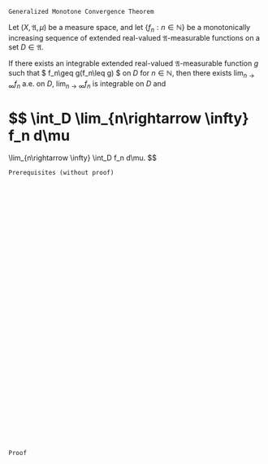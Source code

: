 ```
Generalized Monotone Convergence Theorem
```
Let $(X, \mathfrak{A}, \mu)$ be a measure space, and
let $\{f_n:n \in \mathbb{N}\}$ be a monotonically increasing sequence of extended real-valued $\mathfrak{A}$-measurable functions on a set $D\in\mathfrak{A}$.

If there exists an integrable extended real-valued $\mathfrak{A}$-measurable function $g$ such that
$
f_n\geq g(f_n\leq g)
$ on $D$
for $n\in\mathbb{N}$, then there exists $\lim_{n\rightarrow \infty}f_n$ a.e. on $D$, $\lim_{n\rightarrow \infty}f_n$ is integrable on $D$ and 

$$
\int_D \lim_{n\rightarrow \infty} f_n d\mu
=
\lim_{n\rightarrow \infty} \int_D f_n d\mu.
$$


 
```
Prerequisites (without proof)
```

<br>
<br>
<br>
<br>
<br>
<br>
<br>
<br>
<br>
<br>
<br>
<br>
<br>
<br>
<br>
<br>
<br>
<br>
<br>
<br>
<br>
<br>
<br>
<br>
<br>
<br>
<br>
<br>
<br>
<br>


```
Proof
```
